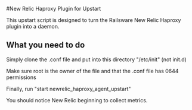 #New Relic Haproxy Plugin for Upstart

This upstart script is designed to turn the Railsware New Relic Haproxy plugin into a daemon. 

## What you need to do
Simply clone the .conf file and put into this directory "/etc/init" (not init.d)

Make sure root is the owner of the file and that the .conf file has 0644 permissions

Finally, run "start newrelic_haproxy_agent_upstart"

You should notice New Relic beginning to collect metrics. 

